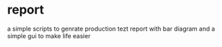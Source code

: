 # report
a simple scripts to genrate production  tezt report with bar diagram and a simple gui to make life easier
